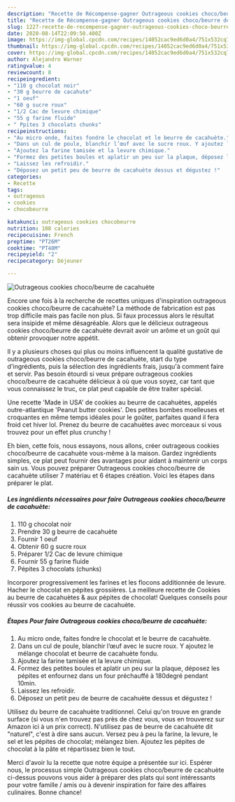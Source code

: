 ```yaml
---
description: "Recette de Récompense-gagner Outrageous cookies choco/beurre de cacahuète"
title: "Recette de Récompense-gagner Outrageous cookies choco/beurre de cacahuète"
slug: 1227-recette-de-recompense-gagner-outrageous-cookies-choco-beurre-de-cacahuete
date: 2020-08-14T22:09:50.400Z
image: https://img-global.cpcdn.com/recipes/14052cac9ed6d0a4/751x532cq70/outrageous-cookies-chocobeurre-de-cacahuete-photo-principale-de-la-recette.jpg
thumbnail: https://img-global.cpcdn.com/recipes/14052cac9ed6d0a4/751x532cq70/outrageous-cookies-chocobeurre-de-cacahuete-photo-principale-de-la-recette.jpg
cover: https://img-global.cpcdn.com/recipes/14052cac9ed6d0a4/751x532cq70/outrageous-cookies-chocobeurre-de-cacahuete-photo-principale-de-la-recette.jpg
author: Alejandro Warner
ratingvalue: 4
reviewcount: 8
recipeingredient:
- "110 g chocolat noir"
- "30 g beurre de cacahute"
- "1 oeuf"
- "60 g sucre roux"
- "1/2 Cac de levure chimique"
- "55 g farine fluide"
- " Ppites 3 chocolats chunks"
recipeinstructions:
- "Au micro onde, faites fondre le chocolat et le beurre de cacahuète."
- "Dans un cul de poule, blanchir l’œuf avec le sucre roux. Y ajoutez le mélange chocolat et beurre de cacahuète fondu."
- "Ajoutez la farine tamisée et la levure chimique."
- "Formez des petites boules et aplatir un peu sur la plaque, déposez les pépites et enfournez dans un four préchauffé à 180degré pendant 10min."
- "Laissez les refroidir."
- "Déposez un petit peu de beurre de cacahuète dessus et dégustez !"
categories:
- Recette
tags:
- outrageous
- cookies
- chocobeurre

katakunci: outrageous cookies chocobeurre 
nutrition: 108 calories
recipecuisine: French
preptime: "PT26M"
cooktime: "PT48M"
recipeyield: "2"
recipecategory: Déjeuner

---
```



![Outrageous cookies choco/beurre de cacahuète](https://img-global.cpcdn.com/recipes/14052cac9ed6d0a4/751x532cq70/outrageous-cookies-chocobeurre-de-cacahuete-photo-principale-de-la-recette.jpg)

Encore une fois à la recherche de recettes uniques d'inspiration outrageous cookies choco/beurre de cacahuète? La méthode de fabrication est pas trop difficile mais pas facile non plus. Si faux processus alors le résultat sera insipide et même désagréable. Alors que le délicieux outrageous cookies choco/beurre de cacahuète devrait avoir un arôme et un goût qui obtenir provoquer notre appétit.

Il y a plusieurs choses qui plus ou moins influencent la qualité gustative de outrageous cookies choco/beurre de cacahuète, start du type d'ingrédients, puis la sélection des ingrédients frais, jusqu'à comment faire et servir. Pas besoin étourdi si veux prépare outrageous cookies choco/beurre de cacahuète délicieux à où que vous soyez, car tant que vous connaissez le truc, ce plat peut capable de être traiter spécial.

Une recette &#39;Made in USA&#39; de cookies au beurre de cacahuètes, appelés outre-atlantique &#39;Peanut butter cookies&#39;. Des petites bombes moelleuses et croquantes en même temps idéales pour le goûter, parfaites quand il fera froid cet hiver lol. Prenez du beurre de cacahuètes avec morceaux si vous trouvez pour un effet plus crunchy !


Eh bien, cette fois, nous essayons, nous allons, créer outrageous cookies choco/beurre de cacahuète vous-même à la maison. Gardez ingrédients simples, ce plat peut fournir des avantages pour aidant à maintenir un corps sain us. Vous pouvez préparer Outrageous cookies choco/beurre de cacahuète utiliser 7 matériau et 6 étapes création. Voici les étapes dans préparer le plat.

<!--inarticleads1-->

##### Les ingrédients nécessaires pour faire Outrageous cookies choco/beurre de cacahuète:

1.  110 g chocolat noir
1. Prendre 30 g beurre de cacahuète
1. Fournir 1 oeuf
1. Obtenir 60 g sucre roux
1. Préparer 1/2 Cac de levure chimique
1. Fournir 55 g farine fluide
1.   Pépites 3 chocolats (chunks)


Incorporer progressivement les farines et les flocons additionnée de levure. Hacher le chocolat en pépites grossières. La meilleure recette de Cookies au beurre de cacahuètes &amp; aux pépites de chocolat! Quelques conseils pour réussir vos cookies au beurre de cacahuète. 

<!--inarticleads2-->

##### Étapes Pour faire Outrageous cookies choco/beurre de cacahuète:

1. Au micro onde, faites fondre le chocolat et le beurre de cacahuète.
1. Dans un cul de poule, blanchir l’œuf avec le sucre roux. Y ajoutez le mélange chocolat et beurre de cacahuète fondu.
1. Ajoutez la farine tamisée et la levure chimique.
1. Formez des petites boules et aplatir un peu sur la plaque, déposez les pépites et enfournez dans un four préchauffé à 180degré pendant 10min.
1. Laissez les refroidir.
1. Déposez un petit peu de beurre de cacahuète dessus et dégustez !


Utilisez du beurre de cacahuète traditionnel. Celui qu&#39;on trouve en grande surface (si vous n&#39;en trouvez pas près de chez vous, vous en trouverez sur Amazon ici à un prix correct). N&#39;utilisez pas de beurre de cacahuète dit &#34;naturel&#34;, c&#39;est à dire sans aucun. Versez peu à peu la farine, la levure, le sel et les pépites de chocolat; mélangez bien. Ajoutez les pépites de chocolat à la pâte et répartissez bien le tout. 


Merci d'avoir lu la recette que notre équipe a présentée sur ici. Espérer nous, le processus simple Outrageous cookies choco/beurre de cacahuète ci-dessus pouvons vous aider à préparer des plats qui sont intéressants pour votre famille / amis ou à devenir inspiration for faire des affaires culinaires. Bonne chance!
